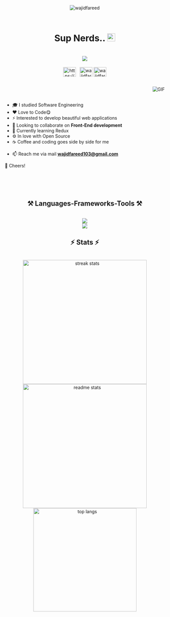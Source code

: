 <p align="center"><img align="center" src="https://media0.giphy.com/media/CcwLAV11cALh3OuEJ5/giphy.gif?cid=ecf05e47smrczov1mdgwlsn80gf8up6dgma2m3vhzrc2yqzv&rid=giphy.gif&ct=g" alt="wajidfareed" /></p>


<br>
<div class="hero-text">
  <h1 align="center"> Sup Nerds.. <img src="https://media.giphy.com/media/hvRJCLFzcasrR4ia7z/giphy.gif" width="25px"></h1>
 <h1 align="center">
    <img src="https://readme-typing-svg.herokuapp.com/?font=Righteous&size=35&center=true&vCenter=true&width=500&height=70&duration=4000&lines=I'm+Wajid+Fareed;A+Software+Engineer+👨‍💻;+Web+Application+Developer;+React+Developer;+NextJS+Developer;" />
</h1>
 <p align="center">
<a href="https://www.linkedin.com/in/wajid-fareed-017b3919a/" target="blank"><img align="center" src="https://raw.githubusercontent.com/trinwin/trinwin/master/icons/linkedin.png?raw=true" alt="https://www.linkedin.com/in/wajid-fareed-017b3919a/" height="30" width="40" /></a>&nbsp;&nbsp;
<a href="https://instagram.com/_wajid_fareed_" target="blank"><img align="center" src="https://raw.githubusercontent.com/rahuldkjain/github-profile-readme-generator/master/src/images/icons/Social/instagram.svg" alt="wajidfareed" height="30" width="40" /></a>
<a href="https://x.com/wajid_fareed" target="blank"><img align="center" src="https://raw.githubusercontent.com/rahuldkjain/github-profile-readme-generator/master/src/images/icons/Social/twitter.svg" alt="wajidfareed" height="30" width="40" /></a>
<!--<a href="https://www.leetcode.com/wajidfareed" target="blank"><img align="center" src="https://raw.githubusercontent.com/rahuldkjain/github-profile-readme-generator/master/src/images/icons/Social/leet-code.svg" alt="wajidfareed" height="30" width="40" /></a>-->
</p>
</div>
<div align="center"> 
  
  
</div>

 <!--<p align="left"> <img src="https://komarev.com/ghpvc/?username=wajidfareed&label=Profile%20views&color=0e75b6&style=flat" alt="wajidfareed" /> </p> -->



<br>
<!--<img align="right" alt="GIF" src="https://i.pinimg.com/originals/e4/26/70/e426702edf874b181aced1e2fa5c6cde.gif" />-->
<img align="right" alt="GIF" src="https://i.giphy.com/media/v1.Y2lkPTc5MGI3NjExN2lwdDRhaDY4bWRlY2JtcndkcGZrMGUwcThheDUzdWI1amxhdG10eiZlcD12MV9pbnRlcm5hbF9naWZfYnlfaWQmY3Q9Zw/SWoSkN6DxTszqIKEqv/giphy.gif" /><br><br>

- 🎓 I studied Software Engineering
- ❤️ Love to Code😋
- ⚡ Interested  to develop beautiful web applications
- 👯 Looking to collaborate on **Front-End development**
- 🌱 Currently learning Redux
- ⚙️ In love with Open Source
- ☕️ Coffee and coding goes side by side for me
<!--- 👨‍💻 [Portfolio](https://www.wajidfareed.com/#projects)-->
- 📫 Reach me via mail **wajidfareed103@gmail.com**
<!--- 📝 [Resume](https://www.wajidfareed.com/)-->

🥂 Cheers!<br><br><br><br><br>
<h2 align="center">⚒️ Languages-Frameworks-Tools ⚒️</h2>
<br/>
<div align="center">
    <img src="https://skillicons.dev/icons?i=react,nextjs,tailwind,redux,typescript,html,css" /><br>
    <img src="https://skillicons.dev/icons?i=git,github,mysql,javascript,vue,laravel" /><br>
     <!--<img src="https://skillicons.dev/icons?i=nginx,kubernetes,docker,vim" />-->
</div>

  
<h2 align="center">⚡ Stats ⚡</h2>
<br>
<div align=center>
  <img width=390 src="https://github-readme-streak-stats-salesp07.vercel.app/?user=wajid-fareed&count_private=true&theme=react&border_radius=10" alt="streak stats"/>
  <img width=390 src="https://github-readme-stats-salesp07.vercel.app/api?username=wajid-fareed&count_private=true&show_icons=true&theme=react&rank_icon=github&border_radius=10" alt="readme stats" />
  <br/>
  <img width=325 align="center" src="https://github-readme-stats-salesp07.vercel.app/api/top-langs/?username=wajid-fareed&hide=HTML&langs_count=8&layout=compact&theme=react&border_radius=10&size_weight=0.5&count_weight=0.5&exclude_repo=github-readme-stats" alt="top langs" />
</div>




